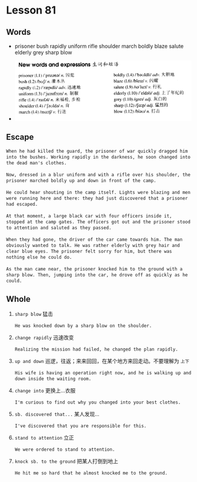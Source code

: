 # Lesson 81

## Words

- prisoner bush rapidly uniform rifle shoulder march boldly blaze salute elderly grey sharp blow

- ![Words](../../../Images/Part2/09/words-81.png)

## Escape

```
When he had killed the guard, the prisoner of war quickly dragged him into the bushes. Working rapidly in the darkness, he soon changed into the dead man's clothes.

Now, dressed in a blur uniform and with a rifle over his shoulder, the prisoner marched boldly up and down in front of the camp.

He could hear shouting in the camp itself. Lights were blazing and men were running here and there: they had just discovered that a prisoner had escaped.

At that moment, a large black car with four officers inside it, stopped at the camp gates. The officers got out and the prisoner stood to attention and saluted as they passed.

When they had gone, the driver of the car came towards him. The man obviously wanted to talk. He was rather elderly with grey hair and clear blue eyes. The prisoner felt sorry for him, but there was nothing else he could do.

As the man came near, the prisoner knocked him to the ground with a sharp blow. Then, jumping into the car, he drove off as quickly as he could.
```

## Whole

1. `sharp blow` 猛击

   ```
   He was knocked down by a sharp blow on the shoulder.
   ```

2. `change rapidly` 迅速改变

   ```
   Realizing the mission had failed, he changed the plan rapidly.
   ```

3. `up and down` 巡逻，往返；来来回回，在某个地方来回走动。不要理解为 `上下`

   ```
   His wife is having an operation right now, and he is walking up and down inside the waiting room.
   ```

4. `change into` 更换上...衣服

   ```
   I'm curious to find out why you changed into your best clothes.
   ```

5. `sb. discovered that...` 某人发现...

   ```
   I've discovered that you are responsible for this.
   ```

6. `stand to attention` 立正

   ```
   We were ordered to stand to attention.
   ```

7. `knock sb. to the ground` 把某人打倒到地上

   ```
   He hit me so hard that he almost knocked me to the ground.
   ```
